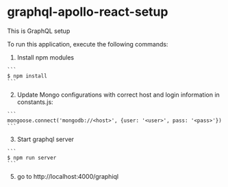# graphql-apollo-react-setup

This is GraphQL setup

To run this application, execute the following commands:

  1. Install npm modules

    ```
    $ npm install
    ```

  2. Update Mongo configurations with correct host and login information in constants.js:

    ```
    mongoose.connect('mongodb://<host>', {user: '<user>', pass: '<pass>'})
    ```

  3. Start graphql server

    ```
    $ npm run server
    ```

  5. go to http://localhost:4000/graphiql
